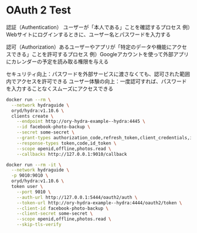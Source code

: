 # OAuth 2 Test

認証（Authentication）
ユーザーが「本人である」ことを確認するプロセス
例）Webサイトにログインするときに、ユーザー名とパスワードを入力する

認可（Authorization）あるユーザーやアプリが「特定のデータや機能にアクセスできる」ことを許可するプロセス
例）Googleアカウントを使って外部アプリにカレンダーの予定を読み取る権限を与える

セキュリティ向上：パスワードを外部サービスに渡さなくても、認可された範囲内でアクセスを許可できる
ユーザー体験の向上：一度認可すれば、パスワードを入力することなくスムーズにアクセスできる

```bash
docker run --rm \
  --network hydraguide \
  oryd/hydra:v1.10.6 \
  clients create \
    --endpoint http://ory-hydra-example--hydra:4445 \
    --id facebook-photo-backup \
    --secret some-secret \
    --grant-types authorization_code,refresh_token,client_credentials,implicit \
    --response-types token,code,id_token \
    --scope openid,offline,photos.read \
    --callbacks http://127.0.0.1:9010/callback
```


```bash
docker run --rm -it \
  --network hydraguide \
  -p 9010:9010 \
  oryd/hydra:v1.10.6 \
  token user \
    --port 9010 \
    --auth-url http://127.0.0.1:5444/oauth2/auth \
    --token-url http://ory-hydra-example--hydra:4444/oauth2/token \
    --client-id facebook-photo-backup \
    --client-secret some-secret \
    --scope openid,offline,photos.read \
    --skip-tls-verify
```
